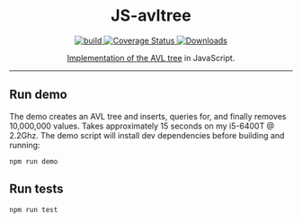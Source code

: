 <h1 align="center">JS-avltree</h1>
<p align="center">
    <a href="https://travis-ci.org/dacre-denny/js-avltree">
        <img src="https://api.travis-ci.org/dacre-denny/js-avltree.svg?branch=master" alt="build">
    </a>
    <a href="https://coveralls.io/github/dacre-denny/js-avltree?branch=master">
        <img src="https://coveralls.io/repos/github/dacre-denny/js-avltree/badge.svg?branch=master" alt="Coverage Status">
    </a>
    <a href="https://www.npmjs.com/package/sequmise">
        <img src="https://img.shields.io/npm/dm/sequmise.svg" alt="Downloads">
    </a>
    <a href="https://app.codacy.com/app/dacre-denny/js-avltree?utm_source=github.com&utm_medium=referral&utm_content=dacre-denny/js-avltree&utm_campaign=Badge_Grade_Dashboard">
</p>
<p align="center">Implementation of the <a href="https://en.wikipedia.org/wiki/AVL_tree">AVL tree</a> in JavaScript.</p>

---

## Run demo

The demo creates an AVL tree and inserts, queries for, and finally removes 10,000,000 values. Takes approximately 15 seconds on my i5-6400T @ 2.2Ghz. The demo script will install dev dependencies before building and running:

`npm run demo`

## Run tests

`npm run test`